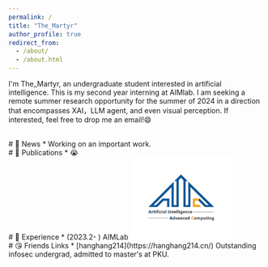 ```yaml
---
permalink: /
title: "The_Martyr"
author_profile: true
redirect_from: 
  - /about/
  - /about.html
---
```


I'm The_Martyr, an undergraduate student interested in artificial intelligence. This is my second year interning at AIMlab. I am seeking a remote summer research opportunity for the summer of 2024 in a direction that encompasses XAI，LLM agent, and even visual perception. If interested, feel free to drop me an email!😄

<br>
# 📅 News
* Working on an important work.

<br>
# 📝 Publications
* 😭

<br>
# 📇 Experience
* (2023.2- ) AIMLab

<img src="/images/AIMLab.jpg" alt="AIMLab" style="width: 200px; height: auto;" />

<br>
# 😘 Friends Links
* [hanghang214](https://hanghang214.cn/) Outstanding infosec undergrad, admitted to master's at PKU.
